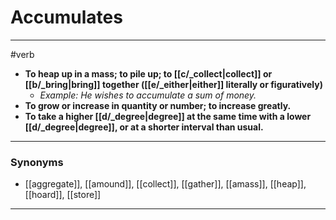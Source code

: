 # Accumulates
---
#verb
- **To heap up in a mass; to pile up; to [[c/_collect|collect]] or [[b/_bring|bring]] together ([[e/_either|either]] literally or figuratively)**
	- _Example: He wishes to accumulate a sum of money._
- **To grow or increase in quantity or number; to increase greatly.**
- **To take a higher [[d/_degree|degree]] at the same time with a lower [[d/_degree|degree]], or at a shorter interval than usual.**
---
### Synonyms
- [[aggregate]], [[amound]], [[collect]], [[gather]], [[amass]], [[heap]], [[hoard]], [[store]]
---

